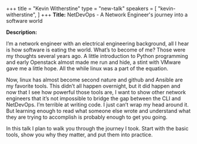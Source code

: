 +++
title = "Kevin Witherstine"
type = "new-talk"
speakers = [
        "kevin-witherstine",
]
+++
**Title:** NetDevOps - A Network Engineer's journey into a software world

**Description:**

I’m a network engineer with an electrical engineering background, all I hear is how software is eating the world. What’s to become of me? Those were my thoughts several years ago. A little introduction to Python programming and early Openstack almost made me run and hide, a stint with VMware gave me a little hope. All the while linux was a part of the equation.

Now, linux has almost become second nature and github and Ansible are my favorite tools. This didn’t all happen overnight, but it did happen and now that I see how powerful those tools are, I want to show other network engineers that it’s not impossible to bridge the gap between the CLI and NetDevOps.
I’m terrible at writing code. I just can’t wrap my head around it. But learning enough to read what someone else wrote and understand what they are trying to accomplish is probably enough to get you going.

In this talk I plan to walk you through the journey I took. Start with the basic tools, show you why they matter, and put them into practice.